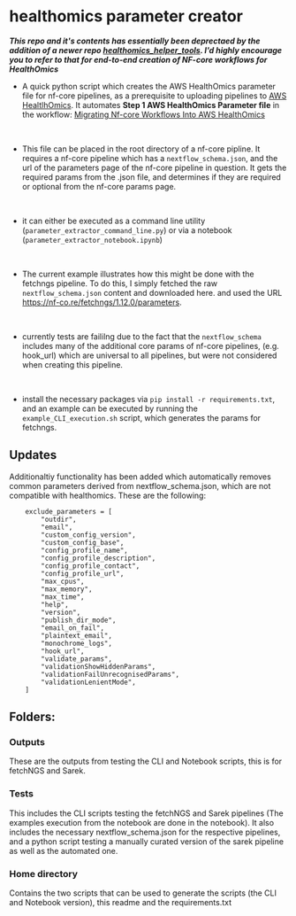 # healthomics parameter creator

***This repo and it's contents has essentially been deprectaed by the addition of a newer repo [healthomics_helper_tools](https://github.com/kai-lawsonmcdowall/healthomics_helper_tools/tree/main). I'd highly encourage you to refer to that for end-to-end creation of NF-core workflows for HealthOmics***

- A quick python script which creates the AWS HealthOmics parameter file for nf-core pipelines, as a prerequisite to uploading pipelines to [AWS HealtlhOmics](https://aws.amazon.com/healthomics/). It automates **Step 1 AWS HealthOmics Parameter file** in the workflow: [Migrating Nf-core Workflows Into AWS HealthOmics](https://catalog.us-east-1.prod.workshops.aws/workshops/76d4a4ff-fe6f-436a-a1c2-f7ce44bc5d17/en-US/workshop/create-healthomics-workflow)

<br>

- This file can be placed in the root directory of a nf-core pipline. It requires a nf-core pipeline which has a `nextflow_schema.json`, and the url of the parameters page of the nf-core pipeline in question. It gets the required params from the .json file, and determines if they are required or optional from the nf-core params page.

<br>

- it can either be executed as a command line utility (`parameter_extractor_command_line.py`) or via a notebook (`parameter_extractor_notebook.ipynb`)

<br>

- The current example illustrates how this might be done with the fetchngs pipeline. To do this, I simply fetched the raw `nextflow_schema.json` content and downloaded here. and used the URL https://nf-co.re/fetchngs/1.12.0/parameters.

<br>

- currently tests are faililng due to the fact that the `nextflow_schema` includes many of the additional core params of nf-core pipelines, (e.g. hook_url) which are universal to all pipelines, but were not considered when creating this pipeline. 

<br>

- install the necessary packages via `pip install -r requirements.txt`, and an example can be executed by running the `example_CLI_execution.sh` script, which generates the params for fetchngs.

## Updates 

Additionaltiy functionality has been added which automatically removes common parameters derived from nextflow_schema.json, which are not compatible with healthomics. These are the following: 

```
    exclude_parameters = [
        "outdir",
        "email",
        "custom_config_version",
        "custom_config_base",
        "config_profile_name",
        "config_profile_description",
        "config_profile_contact",
        "config_profile_url",
        "max_cpus",
        "max_memory",
        "max_time",
        "help",
        "version",
        "publish_dir_mode",
        "email_on_fail",
        "plaintext_email",
        "monochrome_logs",
        "hook_url",
        "validate_params",
        "validationShowHiddenParams",
        "validationFailUnrecognisedParams",
        "validationLenientMode",
    ]
```

## Folders: 

### Outputs

These are the outputs from testing the CLI and Notebook scripts, this is for fetchNGS and Sarek. 

### Tests

This includes the CLI scripts testing the fetchNGS and Sarek pipelines (The examples execution from the notebook are done in the notebook). It also includes the necessary nextflow_schema.json for the respective pipelines, and a python script testing a manually curated version of the sarek pipeline as well as the automated one. 

### Home directory

Contains the two scripts that can be used to generate the scripts (the CLI and Notebook version), this readme and the requirements.txt

